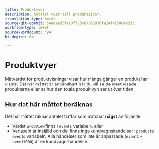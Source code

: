 ```yaml
---
title: Produktvyer
description: Antalet vyer till produktsidor.
translation-type: tm+mt
source-git-commit: 54aeaa35fea8f725c87030936fa24f415064e333
workflow-type: tm+mt
source-wordcount: '94'
ht-degree: 0%

---
```



# Produktvyer

Mätvärdet för produktvisningar visar hur många gånger en produkt har visats. Det här måttet är användbart när du vill se de mest visade produkterna eller se hur den totala produktvyn ser ut över tiden.

## Hur det här måttet beräknas

Det här måttet räknar antalet träffar som matchar **något** av följande:

* Värdet `prodView` finns i [`events`](/help/implement/vars/page-vars/events/events-overview.md) variabeln. eller
* Variabeln är inställd och det finns inga kundvagnshändelser i [`products`](/help/implement/vars/page-vars/products.md) `events` variabeln. Alla händelser som inte är anpassade (`event1` - `event1000`) är en kundvagnshändelse.